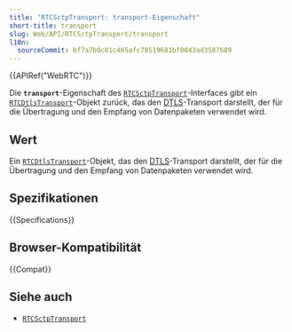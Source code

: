 ```yaml
---
title: "RTCSctpTransport: transport-Eigenschaft"
short-title: transport
slug: Web/API/RTCSctpTransport/transport
l10n:
  sourceCommit: bf7a7b9c81c465afc78519681bf0043ad3587689
---
```


{{APIRef("WebRTC")}}

Die **`transport`**-Eigenschaft des [`RTCSctpTransport`](/de/docs/Web/API/RTCSctpTransport)-Interfaces gibt ein [`RTCDtlsTransport`](/de/docs/Web/API/RTCDtlsTransport)-Objekt zurück, das den [DTLS](/de/docs/Glossary/DTLS)-Transport darstellt, der für die Übertragung und den Empfang von Datenpaketen verwendet wird.

## Wert

Ein [`RTCDtlsTransport`](/de/docs/Web/API/RTCDtlsTransport)-Objekt, das den [DTLS](/de/docs/Glossary/DTLS)-Transport darstellt, der für die Übertragung und den Empfang von Datenpaketen verwendet wird.

## Spezifikationen

{{Specifications}}

## Browser-Kompatibilität

{{Compat}}

## Siehe auch

- [`RTCSctpTransport`](/de/docs/Web/API/RTCSctpTransport)
